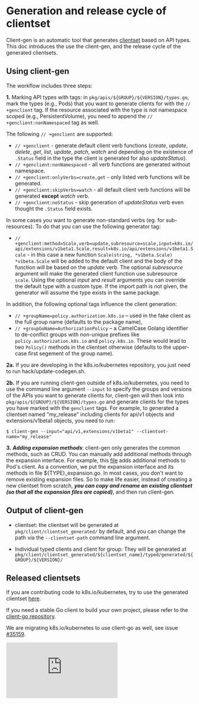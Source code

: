 # Generation and release cycle of clientset

Client-gen is an automatic tool that generates [clientset](../design-proposals/api-machinery/client-package-structure.md#high-level-client-sets) based on API types. This doc introduces the use the client-gen, and the release cycle of the generated clientsets.

## Using client-gen

The workflow includes three steps:

**1.** Marking API types with tags: in `pkg/apis/${GROUP}/${VERSION}/types.go`, mark the types (e.g., Pods) that you want to generate clients for with the `// +genclient` tag. If the resource associated with the type is not namespace scoped (e.g., PersistentVolume), you need to append the `// +genclient:nonNamespaced` tag as well.

The following `// +genclient` are supported:

- `// +genclient` - generate default client verb functions (*create*, *update*, *delete*, *get*, *list*, *update*, *patch*, *watch* and depending on the existence of `.Status` field in the type the client is generated for also *updateStatus*).
- `// +genclient:nonNamespaced` - all verb functions are generated without namespace.
- `// +genclient:onlyVerbs=create,get` - only listed verb functions will be generated.
- `// +genclient:skipVerbs=watch` - all default client verb functions will be generated **except** *watch* verb.
- `// +genclient:noStatus` - skip generation of *updateStatus* verb even thought the `.Status` field exists.

In some cases you want to generate non-standard verbs (eg. for sub-resources). To do that you can use the following generator tag:

- `// +genclient:method=Scale,verb=update,subresource=scale,input=k8s.io/api/extensions/v1beta1.Scale,result=k8s.io/api/extensions/v1beta1.Scale` - in this case a new function `Scale(string, *v1beta.Scale) *v1beta.Scale` will be added to the default client and the body of the function will be based on the *update* verb. The optional *subresource* argument will make the generated client function use subresource `scale`. Using the optional *input* and *result* arguments you can override the default type with a custom type. If the import path is not given, the generator will assume the type exists in the same package.

In addition, the following optional tags influence the client generation:

- `// +groupName=policy.authorization.k8s.io` – used in the fake client as the full group name (defaults to the package name),
- `// +groupGoName=AuthorizationPolicy` – a CamelCase Golang identifier to de-conflict groups with non-unique prefixes like `policy.authorization.k8s.io` and `policy.k8s.io`. These would lead to two `Policy()` methods in the clientset otherwise (defaults to the upper-case first segement of the group name).

**2a.** If you are developing in the k8s.io/kubernetes repository, you just need to run hack/update-codegen.sh.

**2b.** If you are running client-gen outside of k8s.io/kubernetes, you need to use the command line argument `--input` to specify the groups and versions of the APIs you want to generate clients for, client-gen will then look into `pkg/apis/${GROUP}/${VERSION}/types.go` and generate clients for the types you have marked with the `genclient` tags. For example, to generated a clientset named "my_release" including clients for api/v1 objects and extensions/v1beta1 objects, you need to run:

``` 
$ client-gen --input="api/v1,extensions/v1beta1" --clientset-name="my_release"
```

**3.** ***Adding expansion methods***: client-gen only generates the common methods, such as CRUD. You can manually add additional methods through the expansion interface. For example, this [file](https://github.com/kubernetes/kubernetes/blob/master/pkg/client/clientset_generated/internalclientset/typed/core/internalversion/pod_expansion.go) adds additional methods to Pod's client. As a convention, we put the expansion interface and its methods in file ${TYPE}_expansion.go. In most cases, you don't want to remove existing expansion files. So to make life easier, instead of creating a new clientset from scratch, ***you can copy and rename an existing clientset (so that all the expansion files are copied)***, and then run client-gen.

## Output of client-gen

- clientset: the clientset will be generated at `pkg/client/clientset_generated/` by default, and you can change the path via the `--clientset-path` command line argument.

- Individual typed clients and client for group: They will be generated at `pkg/client/clientset_generated/${clientset_name}/typed/generated/${GROUP}/${VERSION}/`

## Released clientsets

If you are contributing code to k8s.io/kubernetes, try to use the generated clientset [here](https://github.com/kubernetes/kubernetes/tree/master/pkg/client/clientset_generated/internalclientset).

If you need a stable Go client to build your own project, please refer to the [client-go repository](https://github.com/kubernetes/client-go).

We are migrating k8s.io/kubernetes to use client-go as well, see issue [#35159](https://github.com/kubernetes/kubernetes/issues/35159).


<!-- BEGIN MUNGE: GENERATED_ANALYTICS -->
[![Analytics](https://kubernetes-site.appspot.com/UA-36037335-10/GitHub/docs/devel/generating-clientset.md?pixel)]()
<!-- END MUNGE: GENERATED_ANALYTICS -->
